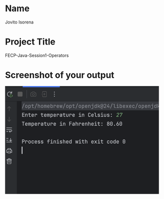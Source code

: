 # Name 
Jovito Isorena
# Project Title 
FECP-Java-Session1-Operators
# Screenshot of your output
![image info](./lab1.png) 